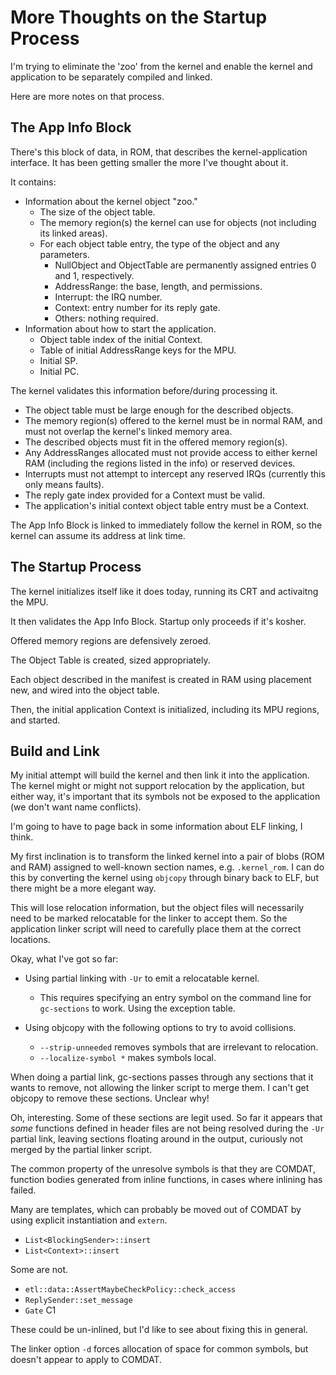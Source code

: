 More Thoughts on the Startup Process
====================================

I'm trying to eliminate the 'zoo' from the kernel and enable the kernel and
application to be separately compiled and linked.

Here are more notes on that process.


The App Info Block
------------------

There's this block of data, in ROM, that describes the kernel-application
interface.  It has been getting smaller the more I've thought about it.

It contains:

- Information about the kernel object "zoo."
  - The size of the object table.
  - The memory region(s) the kernel can use for objects (not including its
    linked areas).
  - For each object table entry, the type of the object and any parameters.
    - NullObject and ObjectTable are permanently assigned entries 0 and 1,
      respectively.
    - AddressRange: the base, length, and permissions.
    - Interrupt: the IRQ number.
    - Context: entry number for its reply gate.
    - Others: nothing required.
- Information about how to start the application.
  - Object table index of the initial Context.
  - Table of initial AddressRange keys for the MPU.
  - Initial SP.
  - Initial PC.

The kernel validates this information before/during processing it.

- The object table must be large enough for the described objects.
- The memory region(s) offered to the kernel must be in normal RAM, and must not
  overlap the kernel's linked memory area.
- The described objects must fit in the offered memory region(s).
- Any AddressRanges allocated must not provide access to either kernel RAM
  (including the regions listed in the info) or reserved devices.
- Interrupts must not attempt to intercept any reserved IRQs (currently this
  only means faults).
- The reply gate index provided for a Context must be valid.
- The application's initial context object table entry must be a Context.

The App Info Block is linked to immediately follow the kernel in ROM, so the
kernel can assume its address at link time.


The Startup Process
-------------------

The kernel initializes itself like it does today, running its CRT and activaitng
the MPU.

It then validates the App Info Block.  Startup only proceeds if it's kosher.

Offered memory regions are defensively zeroed.

The Object Table is created, sized appropriately.

Each object described in the manifest is created in RAM using placement new, and
wired into the object table.

Then, the initial application Context is initialized, including its MPU regions,
and started.


Build and Link
--------------

My initial attempt will build the kernel and then link it into the application.
The kernel might or might not support relocation by the application, but either
way, it's important that its symbols not be exposed to the application (we don't
want name conflicts).

I'm going to have to page back in some information about ELF linking, I think.


My first inclination is to transform the linked kernel into a pair of blobs (ROM
and RAM) assigned to well-known section names, e.g. `.kernel_rom`.  I can do
this by converting the kernel using `objcopy` through binary back to ELF, but
there might be a more elegant way.

This will lose relocation information, but the object files will necessarily
need to be marked relocatable for the linker to accept them.  So the application
linker script will need to carefully place them at the correct locations.


Okay, what I've got so far:

- Using partial linking with `-Ur` to emit a relocatable kernel.
  - This requires specifying an entry symbol on the command line for
    `gc-sections` to work.  Using the exception table.

- Using objcopy with the following options to try to avoid collisions.
  - `--strip-unneeded` removes symbols that are irrelevant to relocation.
  - `--localize-symbol *` makes symbols local.

When doing a partial link, gc-sections passes through any sections that it wants
to remove, not allowing the linker script to merge them.  I can't get objcopy to
remove these sections.  Unclear why!

Oh, interesting.  Some of these sections are legit used.  So far it appears that
*some* functions defined in header files are not being resolved during the `-Ur`
partial link, leaving sections floating around in the output, curiously not
merged by the partial linker script.

The common property of the unresolve symbols is that they are COMDAT, function
bodies generated from inline functions, in cases where inlining has failed.

Many are templates, which can probably be moved out of COMDAT by using explicit
instantiation and `extern`.

- `List<BlockingSender>::insert`
- `List<Context>::insert`

Some are not.

- `etl::data::AssertMaybeCheckPolicy::check_access`
- `ReplySender::set_message`
- `Gate` C1

These could be un-inlined, but I'd like to see about fixing this in general.


The linker option `-d` forces allocation of space for common symbols, but
doesn't appear to apply to COMDAT.




